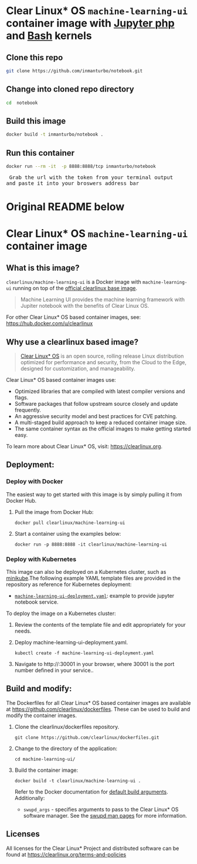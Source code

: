 # Clear Linux* OS `machine-learning-ui` container image with [Jupyter php](https://litipk.github.io/Jupyter-PHP-Installer/) and [Bash](https://github.com/takluyver/bash_kernel) kernels
## Clone this repo

```bash
git clone https://github.com/inmanturbo/notebook.git
```

## Change into cloned repo directory
```bash
cd  notebook
```
## Build this image
```bash
docker build -t inmanturbo/notebook .
```
## Run this container
```bash
docker run --rm -it  -p 8888:8888/tcp inmanturbo/notebook
```
<pre> Grab the url with the token from your terminal output 
and paste it into your broswers address bar </pre>

# Original README below

# Clear Linux* OS `machine-learning-ui` container image

<!-- Required -->
## What is this image?

`clearlinux/machine-learning-ui` is a Docker image with `machine-learning-ui` running on top of the
[official clearlinux base image](https://hub.docker.com/_/clearlinux). 

<!-- application introduction -->
> Machine Learning UI provides the machine learning framework with Jupiter notebook with the 
> benefits of Clear Linux OS.

For other Clear Linux* OS
based container images, see: https://hub.docker.com/u/clearlinux

## Why use a clearlinux based image?

<!-- CL introduction -->
> [Clear Linux* OS](https://clearlinux.org/) is an open source, rolling release
> Linux distribution optimized for performance and security, from the Cloud to
> the Edge, designed for customization, and manageability.

Clear Linux* OS based container images use:
* Optimized libraries that are compiled with latest compiler versions and
  flags.
* Software packages that follow upstream source closely and update frequently.
* An aggressive security model and best practices for CVE patching.
* A multi-staged build approach to keep a reduced container image size.
* The same container syntax as the official images to make getting started
  easy. 

To learn more about Clear Linux* OS, visit: https://clearlinux.org.

<!-- Required -->
## Deployment:

### Deploy with Docker
The easiest way to get started with this image is by simply pulling it from
Docker Hub. 

1. Pull the image from Docker Hub: 
    ```
    docker pull clearlinux/machine-learning-ui
    ```

2. Start a container using the examples below:

    ```
    docker run -p 8888:8888 -it clearlinux/machine-learning-ui
    ```
    
<!-- Optional -->
### Deploy with Kubernetes
This image can also be deployed on a Kubernetes cluster, such as
[minikube](https://kubernetes.io/docs/setup/learning-environment/minikube/).The
following example YAML template files are provided in the repository as
reference for Kubernetes deployment:

   * [`machine-learning-ui-deployment.yaml`](https://github.com/clearlinux/dockerfiles/blob/master/machine-learning-ui/machine-learning-ui-deployment.yaml):
     example to provide jupyter notebook service.

To deploy the image on a Kubernetes cluster:

1. Review the contents of the template file and edit appropriately for your needs.

2. Deploy machine-learning-ui-deployment.yaml.
    ```
    kubectl create -f machine-learning-ui-deployment.yaml
    ```

3. Navigate to http://<nodeip>:30001 in your browser, where 30001 is the port number defined in your service..

<!-- Required -->
## Build and modify:

The Dockerfiles for all Clear Linux* OS based container images are available at
https://github.com/clearlinux/dockerfiles. These can be used to build and
modify the container images.

1. Clone the clearlinux/dockerfiles repository.
    ```
    git clone https://github.com/clearlinux/dockerfiles.git
    ```

2. Change to the directory of the application:
    ```
    cd machine-learning-ui/
    ```

3. Build the container image:
    ```
    docker build -t clearlinux/machine-learning-ui .
    ```

   Refer to the Docker documentation for [default build arguments](https://docs.docker.com/engine/reference/builder/#arg).
   Additionally:
   
   - `swupd_args` - specifies arguments to pass to the Clear Linux* OS software
     manager. See the [swupd man pages](https://github.com/clearlinux/swupd-client/blob/master/docs/swupd.1.rst#options)
     for more information.

<!-- Required -->
## Licenses

All licenses for the Clear Linux* Project and distributed software can be found
at https://clearlinux.org/terms-and-policies
